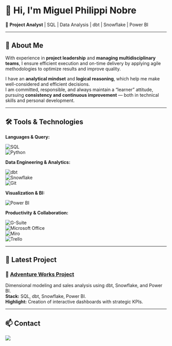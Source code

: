 # 👋 Hi, I'm Miguel Philippi Nobre  
🎯 **Project Analyst** | SQL | Data Analysis | dbt | Snowflake | Power BI

---

## 🚀 About Me
With experience in **project leadership** and **managing multidisciplinary teams**, I ensure efficient execution and on-time delivery by applying agile methodologies to optimize results and improve quality.  

I have an **analytical mindset** and **logical reasoning**, which help me make well-considered and efficient decisions.  
I am committed, responsible, and always maintain a “learner” attitude, pursuing **consistency and continuous improvement** — both in technical skills and personal development.

---

## 🛠️ Tools & Technologies
**Languages & Query:**  

![SQL](https://img.shields.io/badge/SQL-316192?style=for-the-badge&logo=postgresql&logoColor=white)  
![Python](https://img.shields.io/badge/Python-3776AB?style=for-the-badge&logo=python&logoColor=white)  

**Data Engineering & Analytics:**  

![dbt](https://img.shields.io/badge/dbt-FF694B?style=for-the-badge&logo=dbt&logoColor=white)  
![Snowflake](https://img.shields.io/badge/Snowflake-29B5E8?style=for-the-badge&logo=snowflake&logoColor=white)  
![Git](https://img.shields.io/badge/Git-F05033?style=for-the-badge&logo=git&logoColor=white)  

**Visualization & BI:**  

![Power BI](https://img.shields.io/badge/Power_BI-F2C811?style=for-the-badge&logo=powerbi&logoColor=black)  

**Productivity & Collaboration:**  

![G-Suite](https://img.shields.io/badge/G%20Suite-4285F4?style=for-the-badge&logo=google&logoColor=white)  
![Microsoft Office](https://img.shields.io/badge/Office-D83B01?style=for-the-badge&logo=microsoft-office&logoColor=white)  
![Miro](https://img.shields.io/badge/Miro-FFD02F?style=for-the-badge&logo=miro&logoColor=black)  
![Trello](https://img.shields.io/badge/Trello-0052CC?style=for-the-badge&logo=trello&logoColor=white)  

---

## 📂 Latest Project
### 🔹 [Adventure Works Project](https://github.com/seuusuario/projeto-adventure-works)
Dimensional modeling and sales analysis using dbt, Snowflake, and Power BI.  
**Stack:** SQL, dbt, Snowflake, Power BI.  
**Highlight:** Creation of interactive dashboards with strategic KPIs.

---

## 📫 Contact

<div> 
   <a href="https://www.linkedin.com/in/miguel-philippi/" target="_blank"><img src="https://img.shields.io/badge/-LinkedIn-%230077B5?style=for-the-badge&logo=linkedin&logoColor=white" target="_blank"></a> 
</div> 


